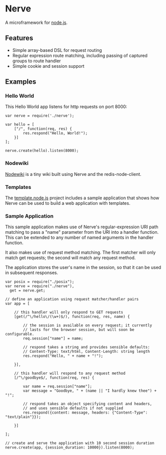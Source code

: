 # Nerve

A microframework for [node.js](http://nodejs.org).

## Features

* Simple array-based DSL for request routing
* Regular expression route matching, including passing of captured groups to route handler
* Simple cookie and session support

## Examples

### Hello World

This Hello World app listens for http requests on port 8000:

    var nerve = require('./nerve');

    var hello = [
        ["/", function(req, res) {
            res.respond("Hello, World!");
        }]
    ];

    nerve.create(hello).listen(8000);

### Nodewiki

[Nodewiki](http://github.com/gjritter/nodewiki) is a tiny wiki built using Nerve and the redis-node-client.

### Templates

The [template.node.js](http://github.com/jazzychad/template.node.js) project includes a sample application that shows how Nerve can be used to build a web application with templates.

### Sample Application

This sample application makes use of Nerve's regular-expression URI path matching to pass a "name" parameter from the URI into a handler function. This can be extended to any number of named arguments in the handler function.

It also makes use of request method matching. The first matcher will only match get requests; the second will match any request method.

The application stores the user's name in the session, so that it can be used in subsequent responses.

    var posix = require("./posix");
    var nerve = require("./nerve"),
      get = nerve.get;

    // define an application using request matcher/handler pairs
    var app = [

        // this handler will only respond to GET requests
        [get(/^\/hello\/(\w+)$/), function(req, res, name) {

            // the session is available on every request; it currently
            // lasts for the browser session, but will soon be configurable.
            req.session["name"] = name;

            // respond takes a string and provides sensible defaults:
            // Content-Type: text/html, Content-Length: string length
            res.respond("Hello, " + name + "!");

        }],

        // this handler will respond to any request method
        [/^\/goodbye$/, function(req, res) {

            var name = req.session["name"];
            var message = "Goodbye, " + (name || "I hardly knew thee") + "!";

            // respond takes an object specifying content and headers,
            // and uses sensible defaults if not supplied
            res.respond({content: message, headers: {"Content-Type": "text/plain"}});

        }]

    ];

    // create and serve the application with 10 second session duration
    nerve.create(app, {session_duration: 10000}).listen(8000);